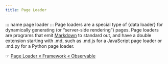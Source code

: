 ```yaml
---
title: Page Loader
---
```

::: name
page loader
:::
Page loaders are a special type of {data loader} for dynamically generating (or “server-side rendering”) pages. Page loaders are programs that emit [Markdown](https://observablehq.com/framework/markdown) to standard out, and have a double extension starting with .md, such as .md.js for a JavaScript page loader or .md.py for a Python page loader.

☞ [Page Loader « Framework « Observable](https://observablehq.com/framework/page-loaders)